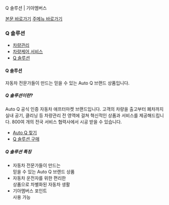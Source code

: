 Q 솔루션 | 기아멤버스










 



[본문 바로가기](#content)
[주메뉴 바로가기](#gnb)

### Q 솔루션

* [차량관리](https://members.kia.com/kr/view/qnet/asn_prct/qnet_asn_prct_index.do)
* [차량케어 서비스](https://members.kia.com/kr/view/qben/qfre/scramble.do)
* [Q 솔루션](https://members.kia.com/kr/view/qnet/info/qnet_solution.do)

#### Q 솔루션

자동차 전문가들이 만드는 믿을 수 있는 Auto Q 브랜드 상품입니다.

##### Q 솔루션이란?

Auto Q 공식 인증 자동차 애프터마켓 브랜드입니다. 고객의 차량을 출고부터 폐차까지 실내 공기, 클리닝 등 차량관리 전 영역에 걸쳐 혁신적인 상품과 서비스를 제공해드립니다. 800여 개의 전국 서비스 협력사에서 시공 받을 수 있습니다.

* [Auto Q 찾기](https://members.kia.com/kr/view/qnet/asn_prct/qnet_asn_prct_index.do)
* [Q 솔루션 구매]( https://kia.auton.kr/product/category/brandMall/category_main?pcid=4009&rootid=4001 "새창 열기")

##### Q 솔루션 특징

* 자동차 전문가들이 만드는  
  믿을 수 있는 Auto Q 브랜드 상품
* 자동차 운전자를 위한 편리한  
  상품으로 차별화된 자동차 생활
* 기아멤버스 포인트  
  사용 가능